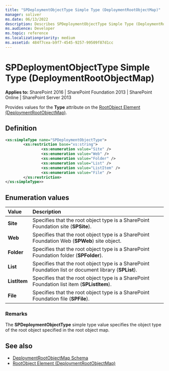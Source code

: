 ```yaml
---
title: "SPDeploymentObjectType Simple Type (DeploymentRootObjectMap)"
manager: soliver
ms.date: 06/13/2022
description: Describes SPDeploymentObjectType Simple Type (DeploymentRootObjectMap) and includes information on elements and attributes.
ms.audience: Developer
ms.topic: reference
ms.localizationpriority: medium
ms.assetid: 484f7cea-b9f7-4545-9257-99509f87d1cc
---
```


# SPDeploymentObjectType Simple Type (DeploymentRootObjectMap)

**Applies to:** SharePoint 2016 | SharePoint Foundation 2013 | SharePoint Online | SharePoint Server 2013

Provides values for the **Type** attribute on the [RootObject Element (DeploymentRootObjectMap)](rootobject-element-deploymentrootobjectmap.md).

## Definition

```XML
<xs:simpleType name="SPDeploymentObjectType">
        <xs:restriction base="xs:string">
                <xs:enumeration value="Site" />
                <xs:enumeration value="Web" />
                <xs:enumeration value="Folder" />
                <xs:enumeration value="List" />
                <xs:enumeration value="ListItem" />
                <xs:enumeration value="File" />
        </xs:restriction>
</xs:simpleType>>

```

## Enumeration values

|**Value**|**Description**|
|:-----|:-----|
|**Site** <br/> |Specifies that the root object type is a SharePoint Foundation site (**SPSite**).  <br/> |
|**Web** <br/> |Specifies that the root object type is a SharePoint Foundation Web (**SPWeb**) site object.  <br/> |
|**Folder** <br/> |Specifies that the root object type is a SharePoint Foundation folder (**SPFolder**).  <br/> |
|**List** <br/> |Specifies that the root object type is a SharePoint Foundation list or document library (**SPList**).  <br/> |
|**ListItem** <br/> |Specifies that the root object type is a SharePoint Foundation list item (**SPListItem**).  <br/> |
|**File** <br/> |Specifies that the root object type is a SharePoint Foundation file (**SPFile**).  <br/> |

### Remarks

The **SPDeploymentObjectType** simple type value specifies the object type of the root object specified in the root object map.

## See also

- [DeploymentRootObjectMap Schema](deploymentrootobjectmap-schema.md)
- [RootObject Element (DeploymentRootObjectMap)](rootobject-element-deploymentrootobjectmap.md)
